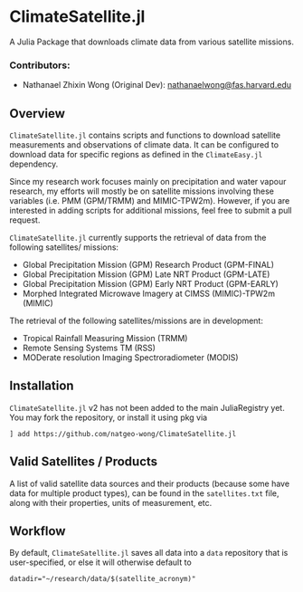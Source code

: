 # ClimateSatellite.jl

A Julia Package that downloads climate data from various satellite missions.

### Contributors:
* Nathanael Zhixin Wong (Original Dev): nathanaelwong@fas.harvard.edu

## Overview
`ClimateSatellite.jl` contains scripts and functions to download satellite measurements and
observations of climate data.  It can be configured to download data for specific regions
as defined in the `ClimateEasy.jl` dependency.

Since my research work focuses mainly on precipitation and water vapour research, my efforts
will mostly be on satellite missions involving these variables (i.e. PMM (GPM/TRMM) and MIMIC-TPW2m).  However, if you are interested in adding scripts for additional missions, feel free to submit a pull request.

`ClimateSatellite.jl` currently supports the retrieval of data from the following satellites/
missions:
* Global Precipitation Mission (GPM) Research Product (GPM-FINAL)
* Global Precipitation Mission (GPM) Late NRT Product (GPM-LATE)
* Global Precipitation Mission (GPM) Early NRT Product (GPM-EARLY)
* Morphed Integrated Microwave Imagery at CIMSS (MIMIC)-TPW2m (MIMIC)

The retrieval of the following satellites/missions are in development:
* Tropical Rainfall Measuring Mission (TRMM)
* Remote Sensing Systems TM (RSS)
* MODerate resolution Imaging Spectroradiometer (MODIS)

## Installation
`ClimateSatellite.jl` v2 has not been added to the main JuliaRegistry yet.  You may fork the
repository, or install it using pkg via
```
] add https://github.com/natgeo-wong/ClimateSatellite.jl
```

## Valid Satellites / Products
A list of valid satellite data sources and their products (because some have data for
multiple product types), can be found in the `satellites.txt` file, along with their
properties, units of measurement, etc.

## Workflow
By default, `ClimateSatellite.jl` saves all data into a `data` repository that is user-specified, or else it will otherwise default to
```
datadir="~/research/data/$(satellite_acronym)"
```
